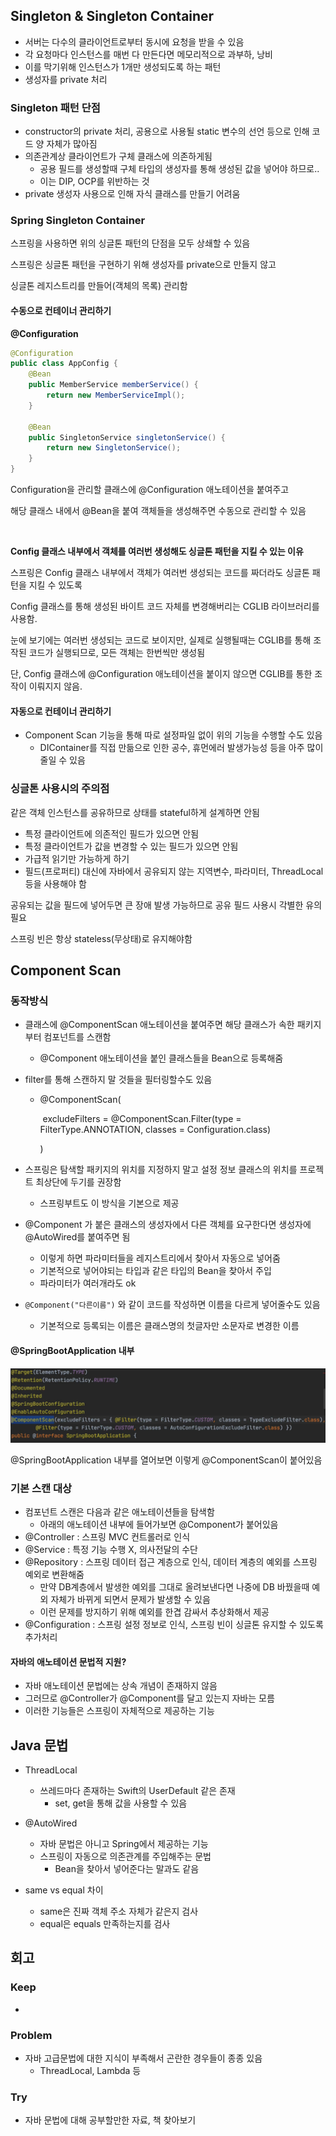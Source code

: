 ## Singleton & Singleton Container

- 서버는 다수의 클라이언트로부터 동시에 요청을 받을 수 있음
- 각 요청마다 인스턴스를 매번 다 만든다면 메모리적으로 과부하, 낭비
- 이를 막기위해 인스턴스가 1개만 생성되도록 하는 패턴
- 생성자를 private 처리



### Singleton 패턴 단점

- constructor의 private 처리, 공용으로 사용될 static 변수의 선언 등으로 인해 코드 양 자체가 많아짐
- 의존관계상 클라이언트가 구체 클래스에 의존하게됨
  - 공용 필드를 생성할때 구체 타입의 생성자를 통해 생성된 값을 넣어야 하므로..
  - 이는 DIP, OCP를 위반하는 것
- private 생성자 사용으로 인해 자식 클래스를 만들기 어려움



### Spring Singleton Container

스프링을 사용하면 위의 싱글톤 패턴의 단점을 모두 상쇄할 수 있음

스프링은 싱글톤 패턴을 구현하기 위해 생성자를 private으로 만들지 않고

싱글톤 레지스트리를 만들어(객체의 목록) 관리함



#### 수동으로 컨테이너 관리하기

**@Configuration**

```java
@Configuration
public class AppConfig {
    @Bean
    public MemberService memberService() {
        return new MemberServiceImpl();
    }

    @Bean
    public SingletonService singletonService() {
        return new SingletonService();
    }
}
```

Configuration을 관리할 클래스에 @Configuration 애노테이션을 붙여주고

해당 클래스 내에서 @Bean을 붙여 객체들을 생성해주면 수동으로 관리할 수 있음

<br/>



**Config 클래스 내부에서 객체를 여러번 생성해도 싱글톤 패턴을 지킬 수 있는 이유**

스프링은 Config 클래스 내부에서 객체가 여러번 생성되는 코드를 짜더라도 싱글톤 패턴을 지킬 수 있도록 

Config 클래스를 통해 생성된 바이트 코드 자체를 변경해버리는 CGLIB 라이브러리를 사용함.

눈에 보기에는 여러번 생성되는 코드로 보이지만, 실제로 실행될때는 CGLIB를 통해 조작된 코드가 실행되므로, 모든 객체는 한번씩만 생성됨

단, Config 클래스에 @Configuration 애노테이션을 붙이지 않으면 CGLIB를 통한 조작이 이뤄지지 않음.



#### 자동으로 컨테이너 관리하기

- Component Scan 기능을 통해 따로 설정파일 없이 위의 기능을 수행할 수도 있음
  - DIContainer를 직접 만듦으로 인한 공수, 휴먼에러 발생가능성 등을 아주 많이 줄일 수 있음 



### 싱글톤 사용시의 주의점

같은 객체 인스턴스를 공유하므로 상태를 stateful하게 설계하면 안됨

- 특정 클라이언트에 의존적인 필드가 있으면 안됨
- 특정 클라이언트가 값을 변경할 수 있는 필드가 있으면 안됨
- 가급적 읽기만 가능하게 하기
- 필드(프로퍼티) 대신에 자바에서 공유되지 않는 지역변수, 파라미터, ThreadLocal 등을 사용해야 함

공유되는 값을 필드에 넣어두면 큰 장애 발생 가능하므로 공유 필드 사용시 각별한 유의 필요

스프링 빈은 항상 stateless(무상태)로 유지해야함



## Component Scan

### 동작방식

- 클래스에 @ComponentScan 애노테이션을 붙여주면 해당 클래스가 속한 패키지부터 컴포넌트를 스캔함

  - @Component 애노테이션을 붙인 클래스들을 Bean으로 등록해줌

- filter를 통해 스캔하지 말 것들을 필터링할수도 있음

  - @ComponentScan(

    ​	excludeFilters = @ComponentScan.Filter(type = FilterType.ANNOTATION, classes = Configuration.class)

    )

- 스프링은 탐색할 패키지의 위치를 지정하지 말고 설정 정보 클래스의 위치를 프로젝트 최상단에 두기를 권장함

  - 스프링부트도 이 방식을 기본으로 제공

- @Component 가 붙은 클래스의 생성자에서 다른 객체를 요구한다면 생성자에 @AutoWired를 붙여주면 됨

  - 이렇게 하면 파라미터들을 레지스트리에서 찾아서 자동으로 넣어줌
  - 기본적으로 넣어야되는 타입과 같은 타입의 Bean을 찾아서 주입
  - 파라미터가 여러개라도 ok

- `@Component("다른이름")` 와 같이 코드를 작성하면 이름을 다르게 넣어줄수도 있음

  - 기본적으로 등록되는 이름은 클래스명의 첫글자만 소문자로 변경한 이름



#### @SpringBootApplication 내부

![image-20231003211000994](https://raw.githubusercontent.com/Neph3779/Blog-Image/forUpload/img/20231003211001.png)

@SpringBootApplication 내부를 열어보면 이렇게 @ComponentScan이 붙어있음



### 기본 스캔 대상

- 컴포넌트 스캔은 다음과 같은 애노테이션들을 탐색함
  - 아래의 애노테이션 내부에 들어가보면 @Component가 붙어있음
- @Controller : 스프링 MVC 컨트롤러로 인식
- @Service : 특정 기능 수행 X, 의사전달의 수단
- @Repository : 스프링 데이터 접근 계층으로 인식, 데이터 계층의 예외를 스프링 예외로 변환해줌
  - 만약 DB계층에서 발생한 예외를 그대로 올려보낸다면 나중에 DB 바꿨을때 예외 자체가 바뀌게 되면서 문제가 발생할 수 있음
  - 이런 문제를 방지하기 위해 예외를 한겹 감싸서 추상화해서 제공
- @Configuration : 스프링 설정 정보로 인식, 스프링 빈이 싱글톤 유지할 수 있도록 추가처리 



#### 자바의 애노테이션 문법적 지원?

- 자바 애노테이션 문법에는 상속 개념이 존재하지 않음
- 그러므로 @Controller가 @Component를 달고 있는지 자바는 모름
- 이러한 기능들은 스프링이 자체적으로 제공하는 기능



## Java 문법

- ThreadLocal
  - 쓰레드마다 존재하는 Swift의 UserDefault 같은 존재
    - set, get을 통해 값을 사용할 수 있음

- @AutoWired 
  - 자바 문법은 아니고 Spring에서 제공하는 기능
  - 스프링이 자동으로 의존관계를 주입해주는 문법
    - Bean을 찾아서 넣어준다는 말과도 같음
- same vs equal 차이
  - same은 진짜 객체 주소 자체가 같은지 검사
  - equal은 equals 만족하는지를 검사

## 회고

### Keep

- 

### Problem

- 자바 고급문법에 대한 지식이 부족해서 곤란한 경우들이 종종 있음
  - ThreadLocal, Lambda 등

### Try

- 자바 문법에 대해 공부할만한 자료, 책 찾아보기